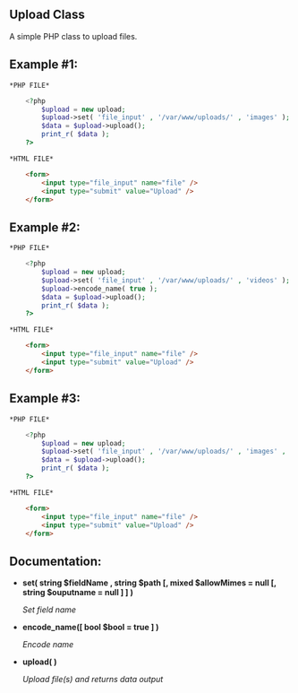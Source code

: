 Upload Class
------------
A simple PHP class to upload files.

Example #1:
------------
    *PHP FILE*
```php
    <?php
    	$upload = new upload;
    	$upload->set( 'file_input' , '/var/www/uploads/' , 'images' );
    	$data = $upload->upload();
    	print_r( $data );
    ?>
```
    *HTML FILE*
```html
    <form>
    	<input type="file_input" name="file" />
    	<input type="submit" value="Upload" />
    </form>
```



Example #2:
------------
    *PHP FILE*
```php
    <?php
    	$upload = new upload;
    	$upload->set( 'file_input' , '/var/www/uploads/' , 'videos' );
    	$upload->encode_name( true );
    	$data = $upload->upload();
    	print_r( $data );
    ?>
```
    *HTML FILE*
```html
    <form>
    	<input type="file_input" name="file" />
    	<input type="submit" value="Upload" />
    </form>
```


Example #3:
------------
    *PHP FILE*
```php
    <?php
    	$upload = new upload;
    	$upload->set( 'file_input' , '/var/www/uploads/' , 'images' , 'output_name' );
    	$data = $upload->upload();
    	print_r( $data );
    ?>
```
    *HTML FILE*
```html
    <form>
    	<input type="file_input" name="file" />
    	<input type="submit" value="Upload" />
    </form>
```


Documentation:
------------

* **set( string $fieldName , string $path [, mixed $allowMimes = null [, string $ouputname = null ] ] )**

    *Set field name*
    
* **encode_name([ bool $bool = true ] )**

    *Encode name*
    
* **upload(  )**

    *Upload file(s) and returns data output*